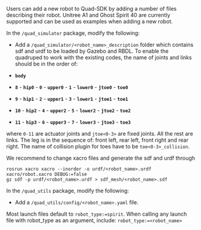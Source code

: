 Users can add a new robot to Quad-SDK by adding a number of files describing their robot. Unitree A1 and Ghost Spirit 40 are currently supported and can be used as examples when adding a new robot. 

In the `/quad_simulator` package, modify the following: 

- Add a `/quad_simulator/<robot_name>_description` folder which contains sdf and urdf to be loaded by Gazebo and RBDL. To enable the quadruped to work with the existing codes, the name of joints and links should be in the order of:

- **`body`**
- **``8``** - **`hip0`** - **``0``** - **`upper0`** - **``1``** - **`lower0`** - **``jtoe0``** - **`toe0`** 
- **``9``** - **`hip1`** - **``2``** - **`upper1`** - **``3``** - **`lower1`** - **``jtoe1``** - **`toe1`** 
- **``10``** - **`hip2`** - **``4``** - **`upper2`** - **``5``** - **`lower2`** - **``jtoe2``** - **`toe2`** 
- **``11``** - **`hip3`** - **``6``** - **`upper3`** - **``7``** - **`lower3`** - **``jtoe3``** - **`toe3`** 

where `0-11` are actuator joints and ``jtoe<0-3>`` are fixed joints. All the rest are links. The leg is in the sequence of: front left, rear left, front right and rear right. The name of collision plugin for toes have to be ``toe<0-3>_collision``.

We recommend to change xacro files and generate the sdf and urdf through
```
rosrun xacro xacro --inorder -o urdf/<robot_name>.urdf xacro/robot.xacro DEBUG:=false
gz sdf -p urdf/<robot_name>.urdf > sdf_mesh/<robot_name>.sdf
```

In the `/quad_utils` package, modify the following:

- Add a `/quad_utils/config/<robot_name>.yaml` file. 

Most launch files default to `robot_type:=spirit`. When calling any launch file with robot_type as an argument, include: `robot_type:=<robot_name>`

